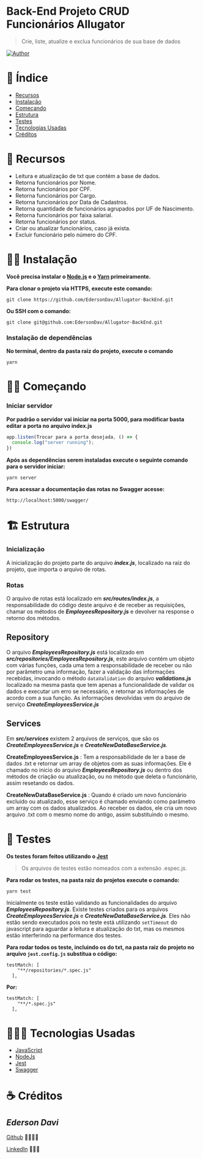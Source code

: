 # Back-End Projeto CRUD Funcionários Allugator

>Crie, liste, atualize e exclua funcionários de sua base de dados

[![Author](https://img.shields.io/badge/author-EdersonDav-000000?style=flat-square)](https://github.com/EdersonDav)

# 📌 Índice

- [Recursos](#-recursos)
- [Instalação](#-instalação)
- [Começando](#-começando)
- [Estrutura](#-estrutura)
- [Testes](#-testes)
- [Tecnologias Usadas](#-tecnologias-usadas)
- [Créditos](#-créditos)

# 🚀 Recursos

- Leitura e atualização de txt que contém a base de dados.
- Retorna funcionários por Nome.
- Retorna funcionários por CPF.
- Retorna funcionários por Cargo.
- Retorna funcionários por Data de Cadastros.
- Retorna quantidade de funcionários agrupados por UF de Nascimento.
- Retorna funcionários por faixa salarial.
- Retorna funcionários por status.
- Criar ou atualizar funcionários, caso já exista.
- Excluir funcionário pelo número do CPF.

# 👷🏿 Instalação

**Você precisa instalar o [Node.js](https://nodejs.org/en/download/) e o [Yarn](https://yarnpkg.com/) primeiramente.**

**Para clonar o projeto via HTTPS, execute este comando:**

`git clone https://github.com/EdersonDav/Allugator-BackEnd.git`

**Ou SSH com o comando:**

`git clone git@github.com:EdersonDav/Allugator-BackEnd.git`

### Instalação de dependências

**No terminal, dentro da pasta raiz do projeto, execute o comando**

`yarn`

# 🏃🏿 Começando

### Iniciar servidor

**Por padrão o servidor vai iniciar na porta 5000, para modificar basta editar a porta no arquivo index.js**

~~~javascript
app.listen(Trocar para a porta desejada, () => {
  console.log("server running");
})
~~~

**Após as dependências serem instaladas execute o seguinte comando para o servidor iniciar:**

`yarn server`

**Para acessar a documentação das rotas no Swagger acesse:**

`http://localhost:5000/swagger/`

# 🏗️ Estrutura

### Inicialização

A inicialização do projeto parte do arquivo _**index.js**_, localizado na raiz do projeto, que importa o arquivo de rotas.

### Rotas

O arquivo de rotas está localizado em _**src/routes/index.js**_, a responsabilidade do código deste arquivo é de receber as requisições, chamar os métodos de _**EmployeesRepository.js**_ e devolver na response o retorno dos métodos.

## Repository

O arquivo _**EmployeesRepository.js**_ está localizado em _**src/repositories/EmployeesRepository.js**_, este arquivo contém um objeto com várias funções, cada uma tem a responsabilidade de receber ou não por parâmetro uma informação, fazer a validação das informações recebidas, invocando o método `dataValidation` do arquivo _**validations.js**_ localizado na mesma pasta que tem apenas a funcionalidade de validar os dados e executar um erro se necessário, e retornar as informações de acordo com a sua função.
As informações devolvidas vem do arquivo de serviço _**CreateEmployeesService.js**_

## Services

Em _**src/services**_ existem 2 arquivos de serviços, que são os _**CreateEmployeesService.js**_ e _**CreateNewDataBaseService.js**_.

**CreateEmployeesService.js** : Tem a responsabilidade de ler a base de dados .txt e retornar um array de objetos com as suas informações. Ele é chamado no inicio do arquivo _**EmployeesRepository.js**_ ou dentro dos métodos de criação ou atualização, ou no método que deleta o funcionário, assim resetando os dados.

**CreateNewDataBaseService.js** : Quando é criado um novo funcionário excluido ou atualizado, esse serviço é chamado enviando como parâmetro um array com os dados atualizados. Ao receber os dados, ele cria um novo arquivo .txt com o mesmo nome do antigo, assim substituindo o mesmo.

# 🧪 Testes

**Os testes foram feitos utilizando o [Jest](https://jestjs.io/)**

> Os arquivos de testes estão nomeados com a extensão .espec.js.

**Para rodar os testes, na pasta raiz do projetos execute o comando:**

`yarn test`

Inicialmente os teste estão validando as funcionalidades do arquivo _**EmployeesRepository.js**_.
Existe testes criados para os arquivos _**CreateEmployeesService.js**_ e _**CreateNewDataBaseService.js**_. Eles não estão sendo executados pois no teste está utilizando `setTimeout` do javascript para aguardar a leitura e atualização do txt, mas os mesmos estão interferindo na performance dos testes.

**Para rodar todos os teste, incluindo os do txt, na pasta raiz do projeto no arquivo `jest.config.js` substitua o código:**

~~~
testMatch: [
    "**/repositories/*.spec.js"
  ],
~~~

**Por:**

~~~
testMatch: [
    "**/*.spec.js"
  ],
~~~


# 👨🏿‍💻 Tecnologias Usadas
* [JavaScript](https://developer.mozilla.org/en-US/docs/Web/JavaScript)
* [NodeJs](https://nodejs.org/en/)
* [Jest](https://jestjs.io/)
* [Swagger](https://swagger.io/)

# ☕ Créditos

## <i>Ederson Davi</i>

[Github](https://github.com/EdersonDav) 👨🏿‍🎓🚀

[LinkedIn](https://www.linkedin.com/in/silvaedersonqueiroz) 👨🏿‍👔
